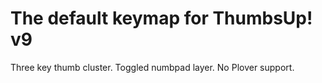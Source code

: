 # The default keymap for ThumbsUp! v9

Three key thumb cluster.
Toggled numbpad layer.
No Plover support.
